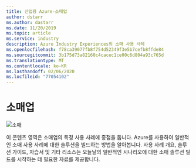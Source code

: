 ```yaml
---
title: 산업용 Azure-소매업
author: dstarr
ms.author: dastarr
ms.date: 11/20/2019
ms.topic: article
ms.service: industry
description: Azure Industry Experiences의 소매 사용 사례
ms.openlocfilehash: f78ca39077fb8f754d52349f3e5b7cefb8ffde84
ms.sourcegitcommit: 3b175d73a82160c4cacec1ce00c6d804a93c765d
ms.translationtype: MT
ms.contentlocale: ko-KR
ms.lasthandoff: 02/06/2020
ms.locfileid: "77054102"
---
```

# <a name="retail-industry"></a>소매업

![소매](./assets/index-assets/retailers.png)

이 콘텐츠 영역은 소매업의 특정 사용 사례에 중점을 둡니다. Azure를 사용하여 일반적인 소매 사용 사례에 대한 솔루션을 빌드하는 방법을 알아봅니다. 사용 사례 개요, 솔루션 가이드, 자습서 및 기타 리소스는 오늘날의 일반적인 시나리오에 대한 소매 솔루션 빌드를 시작하는 데 필요한 자료를 제공합니다.